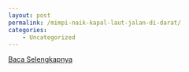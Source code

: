 ```yaml
---
layout: post
permalink: /mimpi-naik-kapal-laut-jalan-di-darat/
categories:
    - Uncategorized
---
```


[Baca Selengkapnya](/10)